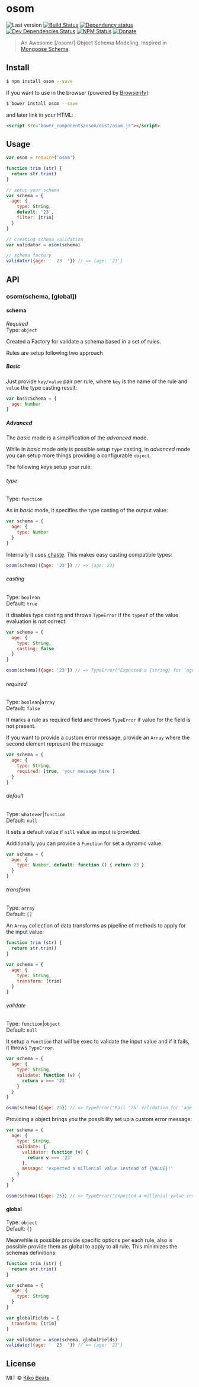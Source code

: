 # osom

![Last version](https://img.shields.io/github/tag/Kikobeats/osom.svg?style=flat-square)
[![Build Status](http://img.shields.io/travis/Kikobeats/osom/master.svg?style=flat-square)](https://travis-ci.org/Kikobeats/osom)
[![Dependency status](http://img.shields.io/david/Kikobeats/osom.svg?style=flat-square)](https://david-dm.org/Kikobeats/osom)
[![Dev Dependencies Status](http://img.shields.io/david/dev/Kikobeats/osom.svg?style=flat-square)](https://david-dm.org/Kikobeats/osom#info=devDependencies)
[![NPM Status](http://img.shields.io/npm/dm/osom.svg?style=flat-square)](https://www.npmjs.org/package/osom)
[![Donate](https://img.shields.io/badge/donate-paypal-blue.svg?style=flat-square)](https://paypal.me/Kikobeats)

> An Awesome [/osom/] Object Schema Modeling. Inspired in [Mongoose Schema](https://github.com/Automattic/mongoose#defining-a-model).

## Install

```bash
$ npm install osom --save
```

If you want to use in the browser (powered by [Browserify](http://browserify.org/)):

```bash
$ bower install osom --save
```

and later link in your HTML:

```html
<script src="bower_components/osom/dist/osom.js"></script>
```
## Usage

```js
var osom = require('osom')

function trim (str) {
  return str.trim()
}

// setup your schema
var schema = {
  age: {
    type: String,
    default: '23',
    filter: [trim]
  }
}

// creating schema validation
var validator = osom(schema)

// schema factory
validator({age: '  23  '}) // => {age: '23'}
```

## API

### osom(schema, [global])

#### schema

*Required*<br>
Type: `object`

Created a Factory for validate a schema based in a set of rules.

Rules are setup following two approach

##### Basic

Just provide `key/value` pair per rule, where `key` is the name of the rule and `value` the type casting result:

```js
var basicSchema = {
  age: Number
}
```

##### Advanced

The *basic* mode is a simplification of the *advanced* mode.

While in *basic* mode only is possible setup `type` casting, in *advanced* mode you can setup more things providing a configurable `object`.

The following keys setup your rule:

###### type

Type: `function`

As in *basic* mode, it specifies the type casting of the output value:

```js
var schema = {
  age: {
    type: Number
  }
}
```

Internally it uses [chaste](https://github.com/Kikobeats/chaste). This makes easy casting compatible types:

```js
osom(schema)({age: '23'}) // => {age: 23}
```

###### casting

Type: `boolean`<br>
Default: `true`

It disables type casting and throws `TypeError` if the `typeof` of the value evaluation is not correct:

```js
var schema = {
  age: {
    type: String,
    casting: false
  }
}

osom(schema)({age: '23'}) // => TypeError("Expected a {string} for 'age'.")
```

###### required

Type: `boolean`|`array`<br>
Default: `false`

It marks a rule as required field and throws `TypeError` if value for the field is not present.

If you want to provide a custom error message, provide an `Array` where the second element represent the message:

```js
var schema = {
  age: {
    type: String,
    required: [true, 'your message here']
  }
}
```

###### default

Type: `whatever`|`function`<br>
Default: `null`

It sets a default value if `nill` value as input is provided.

Additionally you can provide a `Function` for set a dynamic value:

```js
var schema = {
  age: {
    type: Number, default: function () { return 23 }
  }
}
```

###### transform

Type: `array`<br>
Default: `[]`

An `Array` collection of data transforms as pipeline of methods to apply for the input value:

```js
function trim (str) {
  return str.trim()
}

var schema = {
  age: {
    type: String,
    transform: [trim]
  }
}
```

###### validate

Type: `function`|`object`<br>
Default: `null`

It setup a `Function` that will be exec to validate the input value and if it fails, it throws `TypeError`.

```js
var schema = {
  age: {
    type: String,
    validate: function (v) {
      return v === '23'
    }
  }
}

osom(schema)({age: 25}) // => TypeError("Fail '25' validation for 'age'.")
```

Providing a object brings you the possibility set up a custom error message:


```js
var schema = {
  age: {
    type: String,
    validate: {
      validator: function (v) {
        return v === '23'
      },
      message: 'expected a millenial value instead of {VALUE}!'
    }
  }
}

osom(schema)({age: 25}) // => TypeError("expected a millenial value instead of 25!")
```

#### global

Type: `object`<br>
Default: `{}`

Meanwhile is possible provide specific options per each rule, also is possible provide them as global to apply to all rule. This minimizes the schemas definitions:

```js
function trim (str) {
  return str.trim()
}

var schema = {
  age: {
    type: String
  }
}

var globalFields = {
  transform: [trim]
}

var validator = osom(schema, globalFields)
validator({age: '  23  '}) // => {age: '23'}
```

## License

MIT © [Kiko Beats](http://kikobeats.com)
